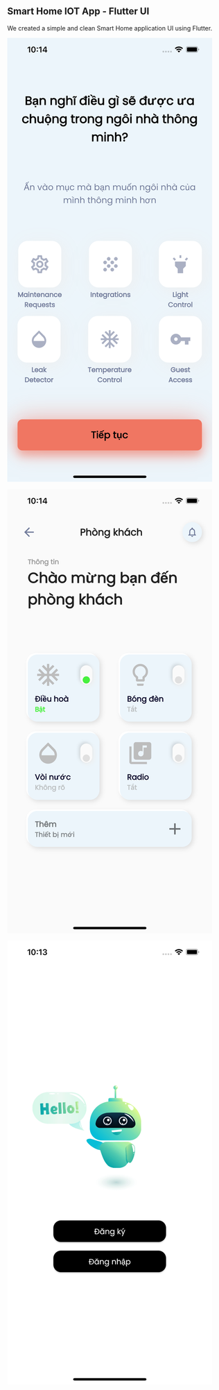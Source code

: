 ## Smart Home IOT App - Flutter UI
We created a simple and clean Smart Home application UI using Flutter.

![Thumbnail (3)](https://raw.githubusercontent.com/tranphuc269/Smart_Home/master/assets/application/simulator_screenshot_02664AAF-1F4F-4791-9DD7-E916813B54A3.png)


![Thumbnail (4)](https://raw.githubusercontent.com/tranphuc269/Smart_Home/master/assets/application/simulator_screenshot_2A677348-F3FA-4E73-B815-D2072641BB15.png)

![Thumbnail (5)](https://raw.githubusercontent.com/tranphuc269/Smart_Home/master/assets/application/simulator_screenshot_72612285-9969-4E61-BDA0-9CAAB006FCE4.png)




